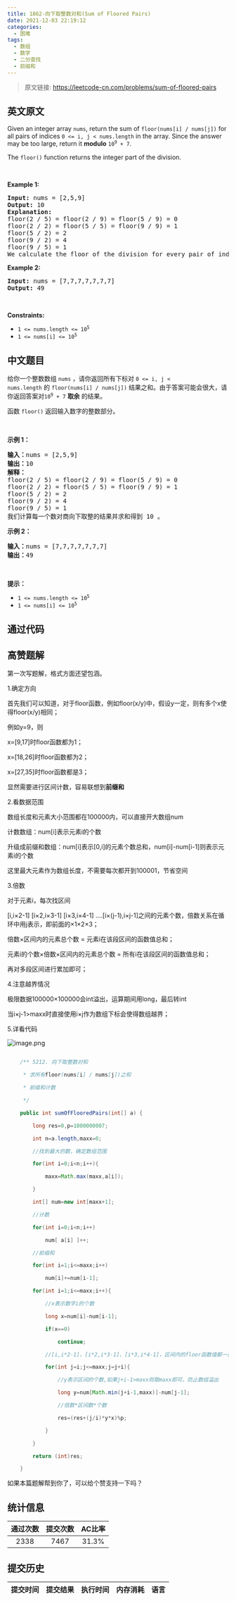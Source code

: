 ```yaml
---
title: 1862-向下取整数对和(Sum of Floored Pairs)
date: 2021-12-03 22:19:12
categories:
  - 困难
tags:
  - 数组
  - 数学
  - 二分查找
  - 前缀和
---
```


> 原文链接: https://leetcode-cn.com/problems/sum-of-floored-pairs


## 英文原文
<div><p>Given an integer array <code>nums</code>, return the sum of <code>floor(nums[i] / nums[j])</code> for all pairs of indices <code>0 &lt;= i, j &lt; nums.length</code> in the array. Since the answer may be too large, return it <strong>modulo</strong> <code>10<sup>9</sup> + 7</code>.</p>

<p>The <code>floor()</code> function returns the integer part of the division.</p>

<p>&nbsp;</p>
<p><strong>Example 1:</strong></p>

<pre>
<strong>Input:</strong> nums = [2,5,9]
<strong>Output:</strong> 10
<strong>Explanation:</strong>
floor(2 / 5) = floor(2 / 9) = floor(5 / 9) = 0
floor(2 / 2) = floor(5 / 5) = floor(9 / 9) = 1
floor(5 / 2) = 2
floor(9 / 2) = 4
floor(9 / 5) = 1
We calculate the floor of the division for every pair of indices in the array then sum them up.
</pre>

<p><strong>Example 2:</strong></p>

<pre>
<strong>Input:</strong> nums = [7,7,7,7,7,7,7]
<strong>Output:</strong> 49
</pre>

<p>&nbsp;</p>
<p><strong>Constraints:</strong></p>

<ul>
	<li><code>1 &lt;= nums.length &lt;= 10<sup>5</sup></code></li>
	<li><code>1 &lt;= nums[i] &lt;= 10<sup>5</sup></code></li>
</ul>
</div>

## 中文题目
<div><p>给你一个整数数组 <code>nums</code> ，请你返回所有下标对 <code>0 &lt;= i, j &lt; nums.length</code> 的 <code>floor(nums[i] / nums[j])</code> 结果之和。由于答案可能会很大，请你返回答案对<code>10<sup>9</sup> + 7</code> <strong>取余</strong> 的结果。</p>

<p>函数 <code>floor()</code> 返回输入数字的整数部分。</p>

<p> </p>

<p><strong>示例 1：</strong></p>

<pre><b>输入：</b>nums = [2,5,9]
<b>输出：</b>10
<strong>解释：</strong>
floor(2 / 5) = floor(2 / 9) = floor(5 / 9) = 0
floor(2 / 2) = floor(5 / 5) = floor(9 / 9) = 1
floor(5 / 2) = 2
floor(9 / 2) = 4
floor(9 / 5) = 1
我们计算每一个数对商向下取整的结果并求和得到 10 。
</pre>

<p><strong>示例 2：</strong></p>

<pre><b>输入：</b>nums = [7,7,7,7,7,7,7]
<b>输出：</b>49
</pre>

<p> </p>

<p><strong>提示：</strong></p>

<ul>
	<li><code>1 &lt;= nums.length &lt;= 10<sup>5</sup></code></li>
	<li><code>1 &lt;= nums[i] &lt;= 10<sup>5</sup></code></li>
</ul>
</div>

## 通过代码
<RecoDemo>
</RecoDemo>


## 高赞题解
第一次写题解，格式方面还望包涵。


1.确定方向
首先我们可以知道，对于floor函数，例如floor(x/y)中，假设y一定，则有多个x使得floor(x/y)相同；
例如y=9，则
x=[9,17]时floor函数都为1；
x=[18,26]时floor函数都为2；
x=[27,35]时floor函数都是3；
显然需要进行区间计数，容易联想到**前缀和**


2.看数据范围
数组长度和元素大小范围都在100000内，可以直接开大数组num
计数数组：num[i]表示元素i的个数
升级成前缀和数组：num[i]表示[0,i]的元素个数总和，num[i]-num[i-1]则表示元素i的个数
这里最大元素作为数组长度，不需要每次都开到100001，节省空间


3.倍数
对于元素i，每次找区间
[i,i×2-1] [i×2,i×3-1] [i×3,i×4-1] ....[i×(j-1),i×j-1]之间的元素个数，倍数关系在循环中用j表示，即前面的×1×2×3；
倍数×区间内的元素总个数 = 元素i在该段区间的函数值总和；
元素i的个数×倍数×区间内的元素总个数 = 所有i在该段区间的函数值总和；
再对多段区间进行累加即可；


4.注意越界情况
极限数据100000×100000会int溢出，运算期间用long，最后转int
当i×j-1>maxx时直接使用i×j作为数组下标会使得数组越界；


5.详看代码
![image.png](../images/sum-of-floored-pairs-0.png)
```java
    /** 5212. 向下取整数对和
     * 求所有floor(nums[i] / nums[j])之和
     * 前缀和计数
     */
    public int sumOfFlooredPairs(int[] a) {
        long res=0,p=1000000007;
        int n=a.length,maxx=0;
        //找到最大的数，确定数组范围
        for(int i=0;i<n;i++){
            maxx=Math.max(maxx,a[i]);
        }
        int[] num=new int[maxx+1];
        //计数
        for(int i=0;i<n;i++)
            num[ a[i] ]++;
        //前缀和
        for(int i=1;i<=maxx;i++)
            num[i]+=num[i-1];
        for(int i=1;i<=maxx;i++){
            //x表示数字i的个数
            long x=num[i]-num[i-1];
            if(x==0)
                continue;
            //[i,i*2-1]、[i*2,i*3-1]、[i*3,i*4-1]，区间内的floor函数值都一样
            for(int j=i;j<=maxx;j=j+i){
                //y表示区间的个数,如果j+i-1>maxx则取maxx即可，防止数组溢出
                long y=num[Math.min(j+i-1,maxx)]-num[j-1];
                //倍数*区间数*个数
                res=(res+(j/i)*y*x)%p;
            }
        }
        return (int)res;
    }
```
如果本篇题解帮到你了，可以给个赞支持一下吗？


## 统计信息
| 通过次数 | 提交次数 | AC比率 |
| :------: | :------: | :------: |
|    2338    |    7467    |   31.3%   |

## 提交历史
| 提交时间 | 提交结果 | 执行时间 |  内存消耗  | 语言 |
| :------: | :------: | :------: | :--------: | :--------: |
